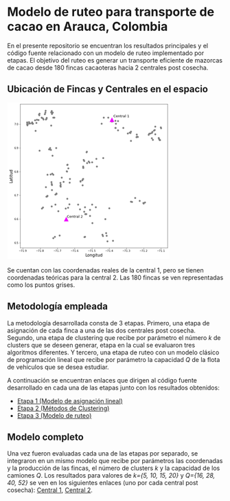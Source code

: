 # Modelo de ruteo para transporte de cacao en Arauca, Colombia
En el presente repositorio se encuentran los resultados principales y el código fuente relacionado con un modelo de ruteo implementado por etapas. El objetivo del ruteo es generar un transporte eficiente de mazorcas de cacao desde 180 fincas cacaoteras hacia 2 centrales post cosecha.
## Ubicación de Fincas y Centrales en el espacio

![](ImDOC/UbFyC.png)

Se cuentan con las coordenadas reales de la central 1, pero se tienen coordenadas teóricas para la central 2. Las 180 fincas se ven representadas como los puntos grises.

## Metodología empleada
La metodología desarrollada consta de 3 etapas. Primero, una etapa de asignación de cada finca a una de las dos centrales post cosecha. Segundo, una etapa de clustering que recibe por parámetro el número *k* de clusters que se deseen generar, etapa en la cual se evaluaron tres algoritmos diferentes. Y tercero, una etapa de ruteo con un modelo clásico de programación lineal que recibe por parámetro la capacidad *Q* de la flota de vehículos que se desea estudiar.

A continuación se encuentran enlaces que dirigen al código fuente desarrollado en cada una de las etapas junto con los resultados obtenidos:
- [Etapa 1 (Modelo de asignación lineal)](Scripts/Etapa1/Etapa1_Asignacion.ipynb)
- [Etapa 2 (Métodos de Clustering)](Scripts/Etapa2)
- [Etapa 3 (Modelo de ruteo)](Scripts/Etapa3/Etapa3_RuteoCVRP.ipynb)

## Modelo completo
Una vez fueron evaluadas cada una de las etapas por separado, se integraron en un mismo modelo que recibe por parámetros las coordenadas y la producción de las fincas, el número de clusters *k* y la capacidad de los camiones *Q*. 
Los resultados para valores de *k={5, 10, 15, 20}* y *Q={16, 28, 40, 52}* se ven en los siguientes enlaces (uno por cada central post cosecha): [Central 1](Scripts/ModeloCompleto/ModeloCompletoC1.ipynb), [Central 2](Scripts/ModeloCompleto/ModeloCompletoC2.ipynb).
